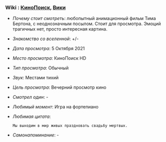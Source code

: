 ### Wiki : [КиноПоиск](https://www.kinopoisk.ru/film/77548/), [Вики](https://ru.wikipedia.org/wiki/%D0%A2%D1%80%D1%83%D0%BF_%D0%BD%D0%B5%D0%B2%D0%B5%D1%81%D1%82%D1%8B)

* *Почему стоит смотреть*: любопытный анимационный фильм Тима Бертона, с неоднозначным посылом. Стоит для просмотра. Эмоций трагичных нет, просто интересная картина.

* *Знакомство со вселенной*: +/-
* *Дата просмотра*: 5 Октября 2021
* *Место просмотра*: КиноПоиск HD
* *Тип просмотра*: Обычный
* *Звук*: Местами тихий
* *Цель просмотра*: Вечерний просмотр кино
* *Смотрел один*: -
* *Любимый момент*: Игра на фортепиано
* *Любимая цитата*:
  ```
  Мы выходим в мир живых праздновать свадьбу мертвых.
  ```
* *Самонапоминание*: -
